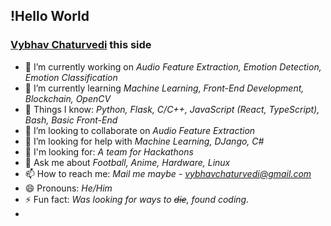 
## !Hello World

### [Vybhav Chaturvedi](https://www.linkedin.com/in/vybhav-chaturvedi-0ba82614a/)  this side

<!--
**vybhav72954/vybhav72954** is a ✨ _special_ ✨ repository because its `README.md` (this file) appears on your GitHub profile.

Here are some ideas to get you started:
-->

- 🔭 I’m currently working on *Audio Feature Extraction, Emotion Detection, Emotion Classification*
- 🌱 I’m currently learning *Machine Learning, Front-End Development, Blockchain, OpenCV*
- :eyes: Things I know: *Python, Flask, C/C++, JavaScript (React, TypeScript), Bash, Basic Front-End*  
- 👯 I’m looking to collaborate on *Audio Feature Extraction*
- 🤔 I’m looking for help with *Machine Learning, DJango, C#*
- :open_hands: I'm looking for: *A team for Hackathons*
- 💬 Ask me about *Football, Anime, Hardware, Linux*
- 📫 How to reach me: *Mail me maybe - [vybhavchaturvedi@gmail.com](vybhavchaturvedi@gmail.com)*
- 😄 Pronouns: *He/Him*
- ⚡ Fun fact: *Was looking for ways to ~~die~~, found coding.*
- 
